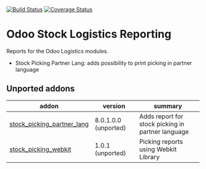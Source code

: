 [![Build Status](https://travis-ci.org/OCA/stock-logistics-reporting.svg?branch=10.0)](https://travis-ci.org/OCA/stock-logistics-reporting)
[![Coverage Status](https://coveralls.io/repos/OCA/stock-logistics-reporting/badge.png?branch=10.0)](https://coveralls.io/r/OCA/stock-logistics-reporting?branch=10.0)

Odoo Stock Logistics Reporting
==============================

Reports for the Odoo Logistics modules.

 - Stock Picking Partner Lang: adds possibility to print picking in partner language

[//]: # (addons)
Unported addons
---------------
addon | version | summary
--- | --- | ---
[stock_picking_partner_lang](stock_picking_partner_lang/) | 8.0.1.0.0 (unported) | Adds report for stock picking in partner language
[stock_picking_webkit](stock_picking_webkit/) | 1.0.1 (unported) | Picking reports using Webkit Library

[//]: # (end addons)
